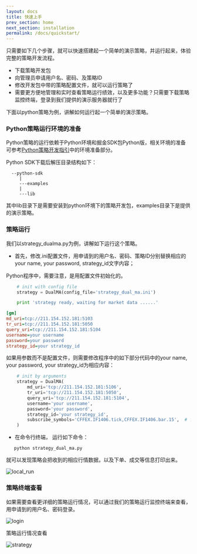 ```yaml
---
layout: docs
title: 快速上手
prev_section: home
next_section: installation
permalink: /docs/quickstart/
---
```


只需要如下几个步骤，就可以快速搭建起一个简单的演示策略，并运行起来，体验完整的策略开发流程。

* 下载策略开发包
* 向管理员申请用户名、密码、及策略ID
* 修改开发包中带的策略配置文件，就可以运行策略了
* 需要更方便地管理和实时查看策略运行绩效，以及更多功能？只需要下载策略监控终端，登录到我们提供的演示服务器就行了

下面以python策略为例，讲解如何运行起一个简单的演示策略。

### Python策略运行环境的准备

Python策略的运行依赖于Python环境和掘金SDK包Python版，相关环境的准备可参考[Python策略开发指引]({{site.baseurl}}/docs/python_tut/)中的环境准备部分。

Python SDK下载后解压目录结构如下：

```
  --python-sdk
     |
     ---examples
     |
     ---lib
```

其中lib目录下是需要安装到python环境下的策略开发包，examples目录下是提供的演示策略。

### 策略运行
我们以strategy_dualma.py为例，讲解如下运行这个策略。

* 首先，修改.ini配置文件，用申请到的用户名、密码、策略ID分别替换相应的your name, your password, strategy_id文字内容；

Python程序中，需要注意，是用配置文件初始化的。

```python  
    # init with config file
    strategy = DualMA(config_file='strategy_dual_ma.ini')

    print 'strategy ready, waiting for market data ......'
```

```ini
[gm]
md_uri=tcp://211.154.152.181:5103
tr_uri=tcp://211.154.152.181:5050
query_uri=tcp://211.154.152.181:5104
username=your username
password=your password
strategy_id=your strategy_id

```

如果用参数而不是配置文件，则需要修改程序中的如下部分代码中的your name, your password, your strategy_id为相应内容：

```python
    # init by arguments
    strategy = DualMA(
        md_uri='tcp://211.154.152.181:5106',
        tr_uri='tcp://211.154.152.181:5050',
        query_uri='tcp://211.154.152.181:5104',
        username='your username',
        password='your password',
        strategy_id='your strategy_id',
        subscribe_symbols='CFFEX.IF1406.tick,CFFEX.IF1406.bar.15',  # 订阅tick和15s周期bar
    )
```

* 在命令行终端， 运行如下命令：

```
   python strategy_dual_ma.py
```
就可以发现策略会把收到的相应行情数据，以及下单、成交等信息打印出来。

![local_run]({{site.baseurl}}/images/docs/local_run.png)


### 策略终端查看
如果需要查看更详细的策略运行情况，可以通过我们的策略运行监控终端来查看，用申请到的用户名、密码登录。

![login]({{site.baseurl}}/images/docs/term_login.png)

策略运行情况查看

![strategy]({{site.baseurl}}/images/docs/terminal/main.jpg) 

  






